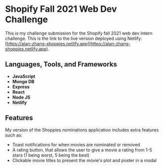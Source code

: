 # Shopify Fall 2021 Web Dev Challenge
This is my challenge submission for the Shopify fall 2021 web dev Intern challenge.
This is the link to the live version deployed using Netlify: [https://alan-zhang-shoppies.netlify.app](https://alan-zhang-shoppies.netlify.app).

## Languages, Tools, and Frameworks
* **JavaScript**
* **Mongo DB**
* **Express**
* **React**
* **Node JS**
* **Netlify**

## Features
My version of the Shoppies nominations application includes extra features such as:
* Toast notifications for when movies are nominated or removed
* A rating button, that allows the user to give a movie a rating from 1-5 stars (1 being worst, 5 being the best)
* Clickable movie titles to present the movie's plot and poster in a modal